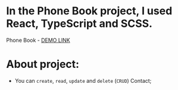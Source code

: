 # In the Phone Book project, I used React, TypeScript and SCSS.
  Phone Book - [DEMO LINK](https://ohiiko.github.io/PhoneBook/)


# About project:
- You can `create`, `read`, `update` and `delete` (`CRUD`) Contact;
